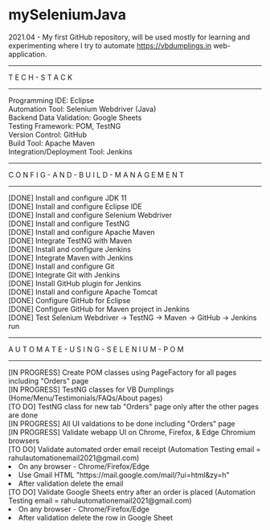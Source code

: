 # mySeleniumJava
2021.04 - My first GitHub repository, will be used mostly for learning and experimenting where I try to automate https://vbdumplings.in web-application.

<hr/>
T E C H - S T A C K
<hr/>
Programming IDE: Eclipse<br/>
Automation Tool: Selenium Webdriver (Java) <br/>
Backend Data Validation: Google Sheets<br/>
Testing Framework: POM, TestNG<br/>
Version Control: GitHub<br/>
Build Tool: Apache Maven<br/>
Integration/Deployment Tool: Jenkins<br/>

<hr/>
C O N F I G - A N D - B U I L D - M A N A G E M E N T
<hr/>
[DONE] Install and configure JDK 11<br/>
[DONE] Install and configure Eclipse IDE<br/>
[DONE] Install and configure Selenium Webdriver<br/>
[DONE] Install and configure TestNG<br/>
[DONE] Install and configure Apache Maven <br/>
[DONE] Integrate TestNG with Maven<br/>
[DONE] Install and configure Jenkins <br/>
[DONE] Integrate Maven with Jenkins<br/>
[DONE] Install and configure Git <br/>
[DONE] Integrate Git with Jenkins<br/>
[DONE] Install GitHub plugin for Jenkins<br/>
[DONE] Install and configure Apache Tomcat <br/>
[DONE] Configure GitHub for Eclipse<br/>
[DONE] Configure GitHub for Maven project in Jenkins<br/>
[DONE] Test Selenium Webdriver -> TestNG -> Maven -> GitHub -> Jenkins run <br/>

<hr/>
A U T O M A T E - U S I N G - S E L E N I U M - P O M 
<hr/>
[IN PROGRESS] Create POM classes using PageFactory for all pages including "Orders" page<br/>
[IN PROGRESS] TestNG classes for VB Dumplings (Home/Menu/Testimonials/FAQs/About pages)<br/>
[TO DO] TestNG class for new tab "Orders" page only after the other pages are done<br/>
[IN PROGRESS] All UI valdations to be done including "Orders" page <br/>
[IN PROGRESS] Validate webapp UI on Chrome, Firefox, & Edge Chromium browsers<br/>
[TO DO] Validate automated order email receipt (Automation Testing email = rahulautomationemail2021@gmail.com) <br/>
	<li> On any browser - Chrome/Firefox/Edge </li>
	<li> Use Gmail HTML "https://mail.google.com/mail/?ui=html&zy=h"</li>
	<li> After validation delete the email </li>
	</li>
[TO DO] Validate Google Sheets entry after an order is placed (Automation Testing email = rahulautomationemail2021@gmail.com) <br/>
	<li> On any browser - Chrome/Firefox/Edge </li>
	<li> After validation delete the row in Google Sheet </li>
